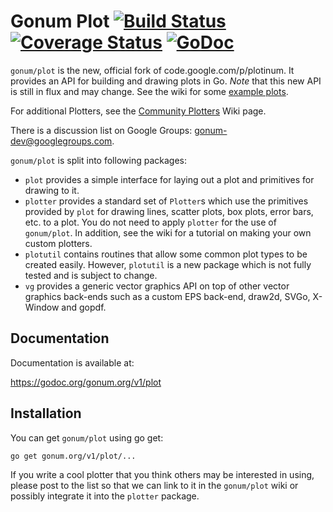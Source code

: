 # Gonum Plot  [![Build Status](https://travis-ci.org/gonum/plot.svg?branch=master)](https://travis-ci.org/gonum/plot) [![Coverage Status](https://coveralls.io/repos/gonum/plot/badge.svg?branch=master&service=github)](https://coveralls.io/github/gonum/plot?branch=master) [![GoDoc](https://godoc.org/gonum.org/v1/plot?status.svg)](https://godoc.org/gonum.org/v1/plot)

`gonum/plot` is the new, official fork of code.google.com/p/plotinum.
It provides an API for building and drawing plots in Go.
*Note* that this new API is still in flux and may change.
See the wiki for some [example plots](http://github.com/gonum/plot/wiki/Example-plots).

For additional Plotters, see the [Community Plotters](https://github.com/gonum/plot/wiki/Community-Plotters) Wiki page.

There is a discussion list on Google Groups: gonum-dev@googlegroups.com.

`gonum/plot` is split into following packages:

* `plot` provides a simple interface for laying out a plot and primitives for drawing to it.
* `plotter` provides a standard set of `Plotter`s which use the primitives provided by `plot` for drawing lines, scatter plots, box plots, error bars, etc. to a plot. You do not need to apply `plotter` for the use of `gonum/plot`. In addition, see the wiki for a tutorial on making your own custom plotters.
* `plotutil` contains routines that allow some common plot types to be created easily. However, `plotutil` is a new package which is not fully tested and is subject to change.
* `vg` provides a generic vector graphics API on top of other vector graphics back-ends such as a custom EPS back-end, draw2d, SVGo, X-Window and gopdf.

## Documentation

Documentation is available at:

  https://godoc.org/gonum.org/v1/plot

## Installation

You can get `gonum/plot` using go get:

`go get gonum.org/v1/plot/...`

If you write a cool plotter that you think others may be interested in using, please post to the list so that we can link to it in the `gonum/plot` wiki or possibly integrate it into the `plotter` package.
